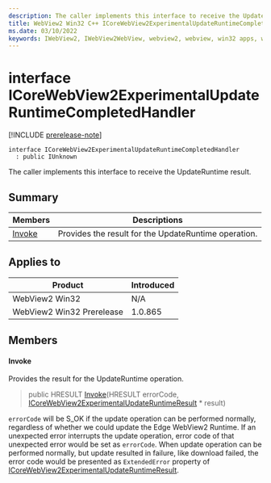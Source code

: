 ```yaml
---
description: The caller implements this interface to receive the UpdateRuntime result.
title: WebView2 Win32 C++ ICoreWebView2ExperimentalUpdateRuntimeCompletedHandler
ms.date: 03/10/2022
keywords: IWebView2, IWebView2WebView, webview2, webview, win32 apps, win32, edge, ICoreWebView2, ICoreWebView2Controller, browser control, edge html, ICoreWebView2ExperimentalUpdateRuntimeCompletedHandler
---
```


# interface ICoreWebView2ExperimentalUpdateRuntimeCompletedHandler

[!INCLUDE [prerelease-note](../includes/prerelease-note.md)]

```
interface ICoreWebView2ExperimentalUpdateRuntimeCompletedHandler
  : public IUnknown
```

The caller implements this interface to receive the UpdateRuntime result.

## Summary

 Members                        | Descriptions
--------------------------------|---------------------------------------------
[Invoke](#invoke) | Provides the result for the UpdateRuntime operation.

## Applies to

Product                         | Introduced
--------------------------------|---------------------------------------------
WebView2 Win32            |    N/A
WebView2 Win32 Prerelease |    1.0.865

## Members

#### Invoke

Provides the result for the UpdateRuntime operation.

> public HRESULT [Invoke](#invoke)(HRESULT errorCode, [ICoreWebView2ExperimentalUpdateRuntimeResult](icorewebview2experimentalupdateruntimeresult.md) * result)

`errorCode` will be S_OK if the update operation can be performed normally, regardless of whether we could update the Edge WebView2 Runtime. If an unexpected error interrupts the update operation, error code of that unexpected error would be set as `errorCode`. When update operation can be performed normally, but update resulted in failure, like download failed, the error code would be presented as `ExtendedError` property of [ICoreWebView2ExperimentalUpdateRuntimeResult](icorewebview2experimentalupdateruntimeresult.md).

